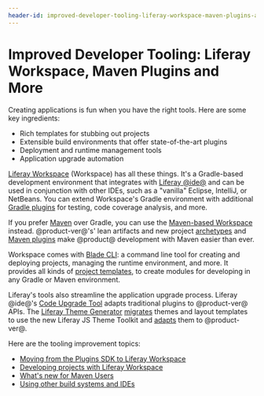```yaml
---
header-id: improved-developer-tooling-liferay-workspace-maven-plugins-and-more
---
```


# Improved Developer Tooling: Liferay Workspace, Maven Plugins and More

Creating applications is fun when you have the right tools. Here are some key
ingredients:

- Rich templates for stubbing out projects
- Extensible build environments that offer state-of-the-art plugins
- Deployment and runtime management tools
- Application upgrade automation

[Liferay Workspace](/docs/7-1/tutorials/-/knowledge_base/t/liferay-workspace)
(Workspace) has all these things. It's a Gradle-based development
environment that integrates with
[Liferay @ide@](/docs/7-1/tutorials/-/knowledge_base/t/liferay-ide) and can be
used in conjunction with other IDEs, such as a "vanilla" Eclipse, IntelliJ, or
NetBeans. You can extend Workspace's Gradle environment with additional
[Gradle plugins](/docs/7-1/reference/-/knowledge_base/r/gradle) for testing,
code coverage analysis, and more.

If you prefer [Maven](/docs/7-1/tutorials/-/knowledge_base/t/maven) over
Gradle, you can use the
[Maven-based Workspace](/docs/7-1/tutorials/-/knowledge_base/t/maven-workspace)
instead. @product-ver@'s' lean artifacts and new project
[archetypes](/docs/7-1/tutorials/-/knowledge_base/t/generating-new-projects-using-archetypes)
and [Maven plugins](/docs/7-1/reference/-/knowledge_base/r/maven) make
@product@ development with Maven easier than ever.

Workspace comes with
[Blade CLI](/docs/7-1/tutorials/-/knowledge_base/t/blade-cli): a command line
tool for creating and deploying projects, managing the runtime environment, and
more. It provides all kinds of 
[project templates](/docs/7-1/tutorials/-/knowledge_base/t/creating-projects-with-blade-cli#project-templates),
to create modules for developing in any Gradle or Maven environment. 

Liferay's tools also streamline the application upgrade process. Liferay @ide@'s
[Code Upgrade Tool](/docs/7-1/tutorials/-/knowledge_base/t/adapting-to-liferay-7s-api-with-the-code-upgrade-tool)
adapts traditional plugins to @product-ver@ APIs. The
[Liferay Theme Generator](/docs/7-1/tutorials/-/knowledge_base/t/creating-themes) 
[migrates](/docs/7-0/tutorials/-/knowledge_base/t/migrating-a-6-2-theme-to-liferay-7)
themes and layout templates to use the new Liferay JS Theme Toolkit and 
[adapts](/docs/7-1/tutorials/-/knowledge_base/t/upgrading-6-2-themes-intro) 
them to @product-ver@.

Here are the tooling improvement topics:

- [Moving from the Plugins SDK to Liferay Workspace](/docs/7-1/tutorials/-/knowledge_base/t/from-the-plugins-sdk-to-liferay-workspace)
- [Developing projects with Liferay Workspace](/docs/7-1/tutorials/-/knowledge_base/t/developing-modules-with-liferay-workspace)
- [What's new for Maven Users](/docs/7-1/tutorials/-/knowledge_base/t/whats-new-for-maven-users)
- [Using other build systems and IDEs](/docs/7-1/tutorials/-/knowledge_base/t/using-other-build-systems-and-ides)
